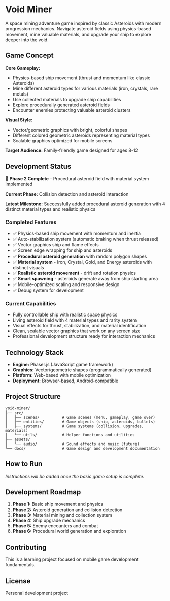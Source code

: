 # Void Miner

A space mining adventure game inspired by classic Asteroids with modern progression mechanics. Navigate asteroid fields using physics-based movement, mine valuable materials, and upgrade your ship to explore deeper into the void.

## Game Concept

**Core Gameplay:**
- Physics-based ship movement (thrust and momentum like classic Asteroids)
- Mine different asteroid types for various materials (iron, crystals, rare metals)
- Use collected materials to upgrade ship capabilities
- Explore procedurally generated asteroid fields
- Encounter enemies protecting valuable asteroid clusters

**Visual Style:**
- Vector/geometric graphics with bright, colorful shapes
- Different colored geometric asteroids representing material types
- Scalable graphics optimized for mobile screens

**Target Audience:** Family-friendly game designed for ages 8-12

## Development Status

🚀 **Phase 2 Complete** - Procedural asteroid field with material system implemented

**Current Phase:** Collision detection and asteroid interaction

**Latest Milestone:** Successfully added procedural asteroid generation with 4 distinct material types and realistic physics

### Completed Features
- ✅ Physics-based ship movement with momentum and inertia
- ✅ Auto-stabilization system (automatic braking when thrust released)  
- ✅ Vector graphics ship and flame effects
- ✅ Screen edge wrapping for ship and asteroids
- ✅ **Procedural asteroid generation** with random polygon shapes
- ✅ **Material system** - Iron, Crystal, Gold, and Energy asteroids with distinct visuals
- ✅ **Realistic asteroid movement** - drift and rotation physics
- ✅ **Smart spawning** - asteroids generate away from ship starting area
- ✅ Mobile-optimized scaling and responsive design
- ✅ Debug system for development

### Current Capabilities
- Fully controllable ship with realistic space physics
- Living asteroid field with 4 material types and rarity system
- Visual effects for thrust, stabilization, and material identification
- Clean, scalable vector graphics that work on any screen size
- Professional development structure ready for interaction mechanics

## Technology Stack

- **Engine:** Phaser.js (JavaScript game framework)
- **Graphics:** Vector/geometric shapes (programmatically generated)
- **Platform:** Web-based with mobile optimization
- **Deployment:** Browser-based, Android-compatible

## Project Structure

```
void-miner/
├── src/
│   ├── scenes/          # Game scenes (menu, gameplay, game over)
│   ├── entities/        # Game objects (ship, asteroids, bullets)
│   ├── systems/         # Game systems (collision, upgrades, materials)
│   └── utils/           # Helper functions and utilities
├── assets/
│   └── audio/           # Sound effects and music (future)
└── docs/                # Game design and development documentation
```

## How to Run

*Instructions will be added once the basic game setup is complete.*

## Development Roadmap

1. **Phase 1:** Basic ship movement and physics
2. **Phase 2:** Asteroid generation and collision detection
3. **Phase 3:** Material mining and collection system
4. **Phase 4:** Ship upgrade mechanics
5. **Phase 5:** Enemy encounters and combat
6. **Phase 6:** Procedural world generation and exploration

## Contributing

This is a learning project focused on mobile game development fundamentals.

## License

Personal development project